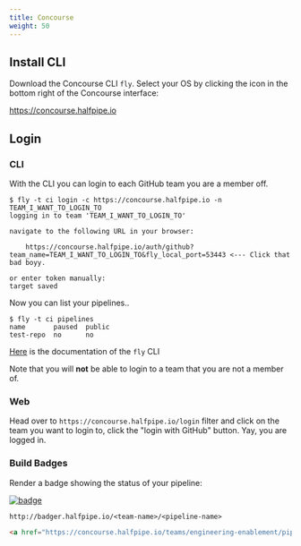 ```yaml
---
title: Concourse
weight: 50
---
```


## Install CLI
Download the Concourse CLI `fly`. Select your OS by clicking the icon in the bottom right of the Concourse interface:

<https://concourse.halfpipe.io>

## Login

### CLI
With the CLI you can login to each GitHub team you are a member off.

```
$ fly -t ci login -c https://concourse.halfpipe.io -n TEAM_I_WANT_TO_LOGIN_TO
logging in to team 'TEAM_I_WANT_TO_LOGIN_TO'

navigate to the following URL in your browser:

    https://concourse.halfpipe.io/auth/github?team_name=TEAM_I_WANT_TO_LOGIN_TO&fly_local_port=53443 <--- Click that bad boyy.

or enter token manually:
target saved
```

Now you can list your pipelines..

```
$ fly -t ci pipelines
name       paused  public
test-repo  no      no
```

[Here](https://concourse-ci.org.org/fly.html) is the documentation of the `fly` CLI

Note that you will **not** be able to login to a team that you are not a member of.

### Web
Head over to `https://concourse.halfpipe.io/login` filter and click on the team you want to login to, click the "login with GitHub" button. Yay, you are logged in.


### Build Badges

Render a badge showing the status of your pipeline:

<a href="https://concourse.halfpipe.io/teams/engineering-enablement/pipelines/halfpipe-docs"><img src="http://badger.halfpipe.io/engineering-enablement/halfpipe-docs" title="badge"></a>

`http://badger.halfpipe.io/<team-name>/<pipeline-name>`

```html
<a href="https://concourse.halfpipe.io/teams/engineering-enablement/pipelines/halfpipe-docs"><img src="http://badger.halfpipe.io/engineering-enablement/halfpipe-docs" title="badge"></a>
```
